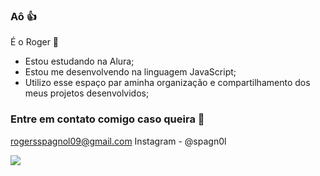 ### Aô 👍

É o Roger 🤠

- Estou estudando na Alura;
- Estou me desenvolvendo na linguagem JavaScript;
- Utilizo esse espaço par aminha organização e compartilhamento dos meus projetos desenvolvidos;

### Entre em contato comigo caso queira 📧

rogersspagnol09@gmail.com
Instagram - @spagn0l


![](https://media1.tenor.com/m/MmmmxhTSSukAAAAd/%D0%B2%D0%B7%D0%B3%D0%BB%D1%8F%D0%B4-2000-%D1%8F%D1%80%D0%B4%D0%BE%D0%B2.gif)
